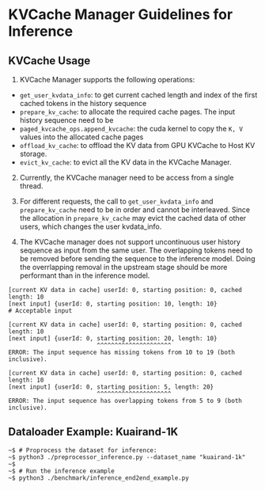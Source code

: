 # KVCache Manager Guidelines for Inference

## KVCache Usage

1. KVCache Manager supports the following operations:
* `get_user_kvdata_info`: to get current cached length and index of the first cached tokens in the history sequence
* `prepare_kv_cache`: to allocate the required cache pages. The input history sequence need to be 
* `paged_kvcache_ops.append_kvcache`: the cuda kernel to copy the `K, V` values into the allocated cache pages
* `offload_kv_cache`: to offload the KV data from GPU KVCache to Host KV storage.
* `evict_kv_cache`: to evict all the KV data in the KVCache Manager.

2. Currently, the KVCache manager need to be access from a single thread.

3. For different requests, the call to `get_user_kvdata_info` and `prepare_kv_cache` need to be in order and cannot be interleaved. Since the allocation in `prepare_kv_cache` may evict the cached data of other users, which changes the user kvdata_info.

4. The KVCache manager does not support uncontinuous user history sequence as input from the same user. The overlapping tokens need to be removed before sending the sequence to the inference model. Doing the overrlapping removal in the upstream stage should be more performant than in the inference model.

```
[current KV data in cache] userId: 0, starting position: 0, cached length: 10
[next input] {userId: 0, starting position: 10, length: 10}
# Acceptable input

[current KV data in cache] userId: 0, starting position: 0, cached length: 10
[next input] {userId: 0, starting position: 20, length: 10}
                         ^^^^^^^^^^^^^^^^^^^^^
ERROR: The input sequence has missing tokens from 10 to 19 (both inclusive).

[current KV data in cache] userId: 0, starting position: 0, cached length: 10
[next input] {userId: 0, starting position: 5, length: 20}
                         ^^^^^^^^^^^^^^^^^^^^^
ERROR: The input sequence has overlapping tokens from 5 to 9 (both inclusive).
```


## Dataloader Example: Kuairand-1K

```
~$ # Proprocess the dataset for inference:
~$ python3 ./preprocessor_inference.py --dataset_name "kuairand-1k"
~$
~$ # Run the inference example
~$ python3 ./benchmark/inference_end2end_example.py 
```
